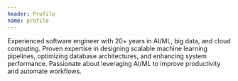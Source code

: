 ```yaml
---
header: Profile
name: profile
---
```

Experienced software engineer with 20+ years in AI/ML, big data, and cloud computing.
Proven expertise in designing scalable machine learning pipelines, optimizing database architectures, and enhancing system performance.
Passionate about leveraging AI/ML to improve productivity and automate workflows.
